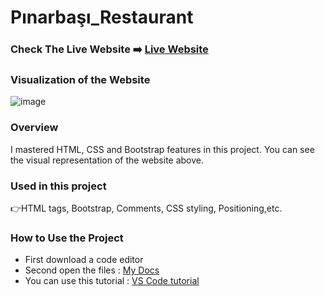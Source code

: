# Pınarbaşı_Restaurant

### Check The Live Website ➡️ [Live Website](https://sekunev.github.io/Projects/25_Bootstrap-Web-Page/)

### Visualization of the Website

![image](https://github.com/Sekunev/Bootstrap-Web-Page/blob/main/Animation.gif)

### Overview

I mastered HTML, CSS and Bootstrap features in this project. You can see the visual representation of the website above.

### Used in this project

👉HTML tags, Bootstrap, Comments, CSS styling, Positioning,etc.

### How to Use the Project

- First download a code editor
- Second open the files : [My Docs](https://github.com/Sekunev/Projects/tree/main/25_Bootstrap-Web-Page)
- You can use this tutorial : [VS Code tutorial](https://www.youtube.com/watch?v=fJEbVCrEMSE)
